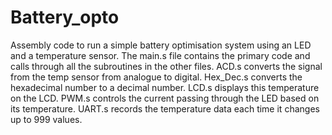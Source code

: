 # Battery_opto
Assembly code to run a simple battery optimisation system using an LED and a temperature sensor.
The main.s file contains the primary code and calls through all the subroutines in the other files.
ACD.s converts the signal from the temp sensor from analogue to digital.
Hex_Dec.s converts the hexadecimal number to a decimal number.
LCD.s displays this temperature on the LCD.
PWM.s controls the current passing through the LED based on its temperature.
UART.s records the temperature data each time it changes up to 999 values.
